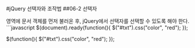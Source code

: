 #jQuery 선택자와 조작법
##06-2 선택자
<body>영역에 문서 객체를 먼저 불러온 후, jQuery에서 선택자를 선택할 수 있도록 해야 한다.
```javascript
$(document).ready(function(){
  $("#txt").css("color", "red");
});

$(function(){
  $("#txt").css("color", "red");
});
```
